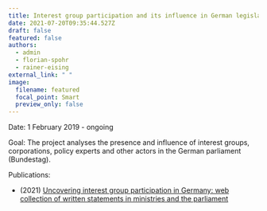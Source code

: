 ```yaml
---
title: Interest group participation and its influence in German legislation
date: 2021-07-20T09:35:44.527Z
draft: false
featured: false
authors:
  - admin
  - florian-spohr
  - rainer-eising
external_link: " "
image:
  filename: featured
  focal_point: Smart
  preview_only: false
---
```

Date: 1 February 2019 - ongoing

Goal: The project analyses the presence and influence of interest groups, corporations, policy experts and other actors in the German parliament (Bundestag).





Publications:

* (2021) [Uncovering interest group participation in Germany: web collection of written statements in ministries and the parliament](https://www.simon-ress.de/publication/uncovering-interest-group-participation-in-germany-web-collection-of-written-statements-in-ministries-and-the-parliament/)
